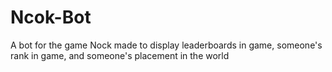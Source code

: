 # Ncok-Bot
A bot for the game Nock made to display leaderboards in game, someone's rank in game, and someone's placement in the world

